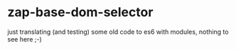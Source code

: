 # zap-base-dom-selector

just translating (and testing) some old code to es6 with modules,
nothing to see here ;-)
